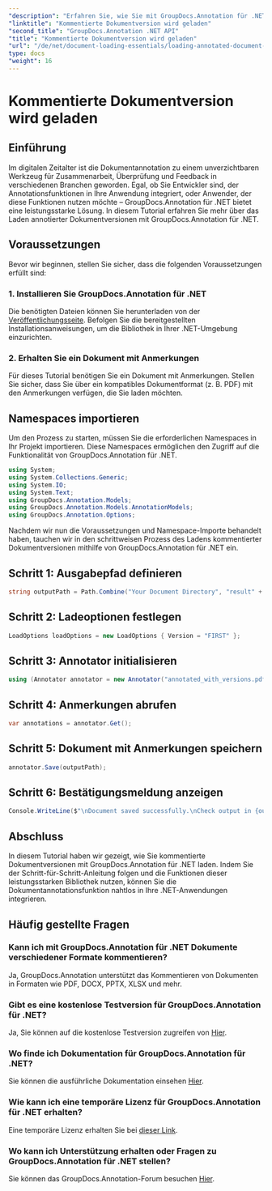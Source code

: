 ```yaml
---
"description": "Erfahren Sie, wie Sie mit GroupDocs.Annotation für .NET mühelos kommentierte Dokumentversionen laden. Vereinfachen Sie die Zusammenarbeit und Überprüfungsprozesse."
"linktitle": "Kommentierte Dokumentversion wird geladen"
"second_title": "GroupDocs.Annotation .NET API"
"title": "Kommentierte Dokumentversion wird geladen"
"url": "/de/net/document-loading-essentials/loading-annotated-document-version/"
type: docs
"weight": 16
---
```


# Kommentierte Dokumentversion wird geladen

## Einführung
Im digitalen Zeitalter ist die Dokumentannotation zu einem unverzichtbaren Werkzeug für Zusammenarbeit, Überprüfung und Feedback in verschiedenen Branchen geworden. Egal, ob Sie Entwickler sind, der Annotationsfunktionen in Ihre Anwendung integriert, oder Anwender, der diese Funktionen nutzen möchte – GroupDocs.Annotation für .NET bietet eine leistungsstarke Lösung. In diesem Tutorial erfahren Sie mehr über das Laden annotierter Dokumentversionen mit GroupDocs.Annotation für .NET.
## Voraussetzungen
Bevor wir beginnen, stellen Sie sicher, dass die folgenden Voraussetzungen erfüllt sind:
### 1. Installieren Sie GroupDocs.Annotation für .NET
Die benötigten Dateien können Sie herunterladen von der [Veröffentlichungsseite](https://releases.groupdocs.com/annotation/net/). Befolgen Sie die bereitgestellten Installationsanweisungen, um die Bibliothek in Ihrer .NET-Umgebung einzurichten.
### 2. Erhalten Sie ein Dokument mit Anmerkungen
Für dieses Tutorial benötigen Sie ein Dokument mit Anmerkungen. Stellen Sie sicher, dass Sie über ein kompatibles Dokumentformat (z. B. PDF) mit den Anmerkungen verfügen, die Sie laden möchten.

## Namespaces importieren
Um den Prozess zu starten, müssen Sie die erforderlichen Namespaces in Ihr Projekt importieren. Diese Namespaces ermöglichen den Zugriff auf die Funktionalität von GroupDocs.Annotation für .NET.

```csharp
using System;
using System.Collections.Generic;
using System.IO;
using System.Text;
using GroupDocs.Annotation.Models;
using GroupDocs.Annotation.Models.AnnotationModels;
using GroupDocs.Annotation.Options;
```


Nachdem wir nun die Voraussetzungen und Namespace-Importe behandelt haben, tauchen wir in den schrittweisen Prozess des Ladens kommentierter Dokumentversionen mithilfe von GroupDocs.Annotation für .NET ein.
## Schritt 1: Ausgabepfad definieren
```csharp
string outputPath = Path.Combine("Your Document Directory", "result" + Path.GetExtension("input.pdf"));
```
## Schritt 2: Ladeoptionen festlegen
```csharp
LoadOptions loadOptions = new LoadOptions { Version = "FIRST" };
```
## Schritt 3: Annotator initialisieren
```csharp
using (Annotator annotator = new Annotator("annotated_with_versions.pdf", loadOptions))
```
## Schritt 4: Anmerkungen abrufen
```csharp
var annotations = annotator.Get();
```
## Schritt 5: Dokument mit Anmerkungen speichern
```csharp
annotator.Save(outputPath);
```
## Schritt 6: Bestätigungsmeldung anzeigen
```csharp
Console.WriteLine($"\nDocument saved successfully.\nCheck output in {outputPath}.");
```

## Abschluss
In diesem Tutorial haben wir gezeigt, wie Sie kommentierte Dokumentversionen mit GroupDocs.Annotation für .NET laden. Indem Sie der Schritt-für-Schritt-Anleitung folgen und die Funktionen dieser leistungsstarken Bibliothek nutzen, können Sie die Dokumentannotationsfunktion nahtlos in Ihre .NET-Anwendungen integrieren.
## Häufig gestellte Fragen
### Kann ich mit GroupDocs.Annotation für .NET Dokumente verschiedener Formate kommentieren?
Ja, GroupDocs.Annotation unterstützt das Kommentieren von Dokumenten in Formaten wie PDF, DOCX, PPTX, XLSX und mehr.
### Gibt es eine kostenlose Testversion für GroupDocs.Annotation für .NET?
Ja, Sie können auf die kostenlose Testversion zugreifen von [Hier](https://releases.groupdocs.com/).
### Wo finde ich Dokumentation für GroupDocs.Annotation für .NET?
Sie können die ausführliche Dokumentation einsehen [Hier](https://tutorials.groupdocs.com/annotation/net/).
### Wie kann ich eine temporäre Lizenz für GroupDocs.Annotation für .NET erhalten?
Eine temporäre Lizenz erhalten Sie bei [dieser Link](https://purchase.groupdocs.com/temporary-license/).
### Wo kann ich Unterstützung erhalten oder Fragen zu GroupDocs.Annotation für .NET stellen?
Sie können das GroupDocs.Annotation-Forum besuchen [Hier](https://forum.groupdocs.com/c/annotation/10).